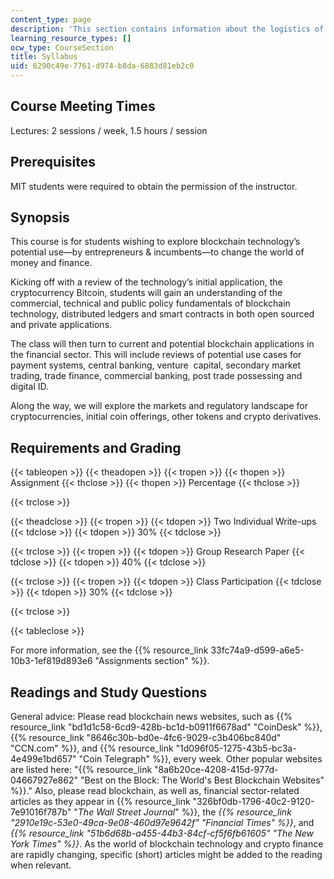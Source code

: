 ```yaml
---
content_type: page
description: 'This section contains information about the logistics of the course. '
learning_resource_types: []
ocw_type: CourseSection
title: Syllabus
uid: 6290c49e-7761-d974-b8da-6883d81eb2c0
---
```


Course Meeting Times
--------------------

Lectures: 2 sessions / week, 1.5 hours / session 

Prerequisites
-------------

MIT students were required to obtain the permission of the instructor.

Synopsis
--------

This course is for students wishing to explore blockchain technology’s potential use—by entrepreneurs & incumbents—to change the world of money and finance.

Kicking off with a review of the technology’s initial application, the cryptocurrency Bitcoin, students will gain an understanding of the commercial, technical and public policy fundamentals of blockchain technology, distributed ledgers and smart contracts in both open sourced and private applications.

The class will then turn to current and potential blockchain applications in the financial sector. This will include reviews of potential use cases for payment systems, central banking, venture  capital, secondary market trading, trade finance, commercial banking, post trade possessing and digital ID.

Along the way, we will explore the markets and regulatory landscape for cryptocurrencies, initial coin offerings, other tokens and crypto derivatives.

Requirements and Grading
------------------------

{{< tableopen >}}
{{< theadopen >}}
{{< tropen >}}
{{< thopen >}}
Assignment
{{< thclose >}}
{{< thopen >}}
Percentage
{{< thclose >}}

{{< trclose >}}

{{< theadclose >}}
{{< tropen >}}
{{< tdopen >}}
Two Individual Write-ups 
{{< tdclose >}}
{{< tdopen >}}
30%
{{< tdclose >}}

{{< trclose >}}
{{< tropen >}}
{{< tdopen >}}
Group Research Paper
{{< tdclose >}}
{{< tdopen >}}
40%
{{< tdclose >}}

{{< trclose >}}
{{< tropen >}}
{{< tdopen >}}
Class Participation
{{< tdclose >}}
{{< tdopen >}}
30%
{{< tdclose >}}

{{< trclose >}}

{{< tableclose >}}

For more information, see the {{% resource_link 33fc74a9-d599-a6e5-10b3-1ef819d893e6 "Assignments section" %}}. 

Readings and Study Questions
----------------------------

General advice: Please read blockchain news websites, such as {{% resource_link "bd1d1c58-6cd9-428b-bc1d-b0911f6678ad" "CoinDesk" %}}, {{% resource_link "8646c30b-bd0e-4fc6-9029-c3b406bc840d" "CCN.com" %}}, and {{% resource_link "1d096f05-1275-43b5-bc3a-4e499e1bd657" "Coin Telegraph" %}}, every week. Other popular websites are listed here: "{{% resource_link "8a6b20ce-4208-415d-977d-04667927e862" "Best on the Block: The World's Best Blockchain Websites" %}}." Also, please read blockchain, as well as, financial sector-related articles as they appear in {{% resource_link "326bf0db-1796-40c2-9120-7e91016f787b" "_The_ _Wall Street Journal_" %}}, the _{{% resource_link "2910e19c-53e0-49ca-9e08-460d97e9642f" "Financial Times" %}}_, and _{{% resource_link "51b6d68b-a455-44b3-84cf-cf5f6fb61605" "The New York Times" %}}_. As the world of blockchain technology and crypto finance are rapidly changing, specific (short) articles might be added to the reading when relevant.